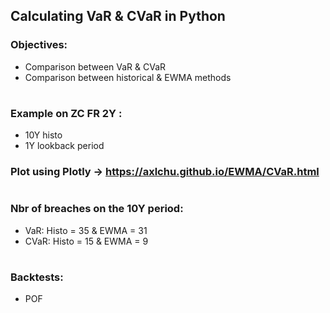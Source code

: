 ## Calculating VaR & CVaR in Python

### Objectives:
- Comparison between VaR & CVaR
- Comparison between historical & EWMA methods

#
### Example on ZC FR 2Y : 
- 10Y histo
- 1Y lookback period

### Plot using Plotly -> https://axlchu.github.io/EWMA/CVaR.html

#
### Nbr of breaches on the 10Y period:
- VaR: Histo = 35 & EWMA = 31
- CVaR: Histo = 15 & EWMA = 9
        
#
### Backtests:
- POF
